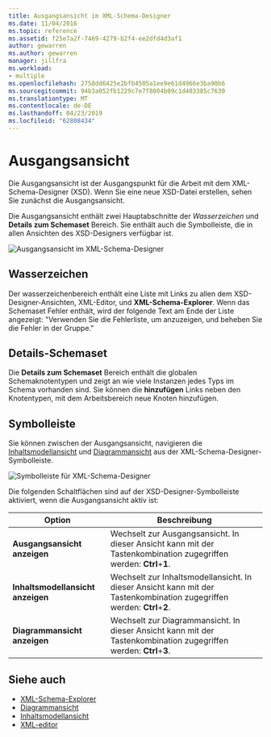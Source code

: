 ```yaml
---
title: Ausgangsansicht im XML-Schema-Designer
ms.date: 11/04/2016
ms.topic: reference
ms.assetid: f25e7a2f-7469-4279-b2f4-ee2dfd4d3af1
author: gewarren
ms.author: gewarren
manager: jillfra
ms.workload:
- multiple
ms.openlocfilehash: 2758dd6425e2bfb4505a1ee9e61d4966e3ba90b6
ms.sourcegitcommit: 94b3a052fb1229c7e7f8804b09c1d403385c7630
ms.translationtype: MT
ms.contentlocale: de-DE
ms.lasthandoff: 04/23/2019
ms.locfileid: "62808434"
---
```

# <a name="start-view"></a>Ausgangsansicht

Die Ausgangsansicht ist der Ausgangspunkt für die Arbeit mit dem XML-Schema-Designer (XSD). Wenn Sie eine neue XSD-Datei erstellen, sehen Sie zunächst die Ausgangsansicht.

Die Ausgangsansicht enthält zwei Hauptabschnitte der *Wasserzeichen* und **Details zum Schemaset** Bereich. Sie enthält auch die Symbolleiste, die in allen Ansichten des XSD-Designers verfügbar ist.

![Ausgangsansicht im XML-Schema-Designer](../xml-tools/media/xsddesigner_startview.gif)

## <a name="watermark"></a>Wasserzeichen

Der wasserzeichenbereich enthält eine Liste mit Links zu allen dem XSD-Designer-Ansichten, XML-Editor, und **XML-Schema-Explorer**. Wenn das Schemaset Fehler enthält, wird der folgende Text am Ende der Liste angezeigt: "Verwenden Sie die Fehlerliste, um anzuzeigen, und beheben Sie die Fehler in der Gruppe."

## <a name="schema-set-details"></a>Details-Schemaset

Die **Details zum Schemaset** Bereich enthält die globalen Schemaknotentypen und zeigt an wie viele Instanzen jedes Typs im Schema vorhanden sind. Sie können die **hinzufügen** Links neben den Knotentypen, mit dem Arbeitsbereich neue Knoten hinzufügen.

## <a name="toolbar"></a>Symbolleiste

Sie können zwischen der Ausgangsansicht, navigieren die [Inhaltsmodellansicht](../xml-tools/content-model-view.md) und [Diagrammansicht](../xml-tools/graph-view.md) aus der XML-Schema-Designer-Symbolleiste.

![Symbolleiste für XML-Schema-Designer](../xml-tools/media/xsdstartviewtoolbar.gif)

Die folgenden Schaltflächen sind auf der XSD-Designer-Symbolleiste aktiviert, wenn die Ausgangsansicht aktiv ist:

|Option|Beschreibung|
|-|-----------------|
|**Ausgangsansicht anzeigen**|Wechselt zur Ausgangsansicht. In dieser Ansicht kann mit der Tastenkombination zugegriffen werden: **Ctrl**+**1**.|
|**Inhaltsmodellansicht anzeigen**|Wechselt zur Inhaltsmodellansicht. In dieser Ansicht kann mit der Tastenkombination zugegriffen werden: **Ctrl**+**2**.|
|**Diagrammansicht anzeigen**|Wechselt zur Diagrammansicht. In dieser Ansicht kann mit der Tastenkombination zugegriffen werden: **Ctrl**+**3**.|

## <a name="see-also"></a>Siehe auch

- [XML-Schema-Explorer](../xml-tools/xml-schema-explorer.md)
- [Diagrammansicht](../xml-tools/graph-view.md)
- [Inhaltsmodellansicht](../xml-tools/content-model-view.md)
- [XML-editor](../xml-tools/xml-editor.md)
